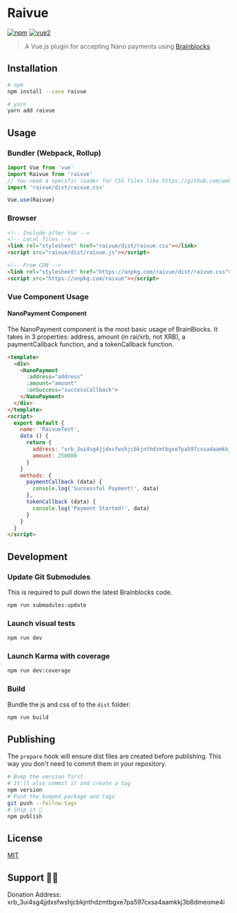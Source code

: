 # Raivue

[![npm](https://img.shields.io/npm/v/raivue.svg)](https://www.npmjs.com/package/raivue) [![vue2](https://img.shields.io/badge/vue-2.x-brightgreen.svg)](https://vuejs.org/)

> A Vue.js plugin for accepting Nano payments using [Brainblocks](https://brainblocks.io/)

## Installation

```bash
# npm
npm install --save raivue

# yarn
yarn add raivue
```

## Usage

### Bundler (Webpack, Rollup)

```js
import Vue from 'vue'
import Raivue from 'raivue'
// You need a specific loader for CSS files like https://github.com/webpack/css-loader
import 'raivue/dist/raivue.css'

Vue.use(Raivue)
```

### Browser

```html
<!-- Include after Vue -->
<!-- Local files -->
<link rel="stylesheet" href="raivue/dist/raivue.css"></link>
<script src="raivue/dist/raivue.js"></script>

<!-- From CDN -->
<link rel="stylesheet" href="https://unpkg.com/raivue/dist/raivue.css"></link>
<script src="https://unpkg.com/raivue"></script>
```

### Vue Component Usage

#### NanoPayment Component

The NanoPayment component is the most basic usage of BrainBlocks. It takes in 3 properties: address, amount (in rai/xrb, not XRB), a paymentCallback function, and a tokenCallback function.

```html
<template>
  <div>
    <NanoPayment
      :address="address"
      :amount="amount"
      :onSuccess="successCallback">
    </NanoPayment>
  </div>
</template>
<script>
  export default {
    name: 'RaivueTest',
    data () {
      return {
        address: "xrb_3ui4sg4jjdxsfwshjcbkjnthdzmtbgxe7pa597cxsa4aamkkj3b8dmeome4i",
        amount: 250000
      }
    }
    methods: {
      paymentCallback (data) {
        console.log('Successful Payment!', data)
      },
      tokenCallback (data) {
        console.log('Payment Started!', data)
      }
    }
  }
</script>
```

## Development

### Update Git Submodules
This is required to pull down the latest Brainblocks code.
```bash
npm run submodules:update
```

### Launch visual tests

```bash
npm run dev
```

### Launch Karma with coverage

```bash
npm run dev:coverage
```

### Build

Bundle the js and css of to the `dist` folder:

```bash
npm run build
```


## Publishing

The `prepare` hook will ensure dist files are created before publishing. This
way you don't need to commit them in your repository.

```bash
# Bump the version first
# It'll also commit it and create a tag
npm version
# Push the bumped package and tags
git push --follow-tags
# Ship it 🚀
npm publish
```

## License

[MIT](http://opensource.org/licenses/MIT)


## Support 💙💚
Donation Address: xrb_3ui4sg4jjdxsfwshjcbkjnthdzmtbgxe7pa597cxsa4aamkkj3b8dmeome4i
